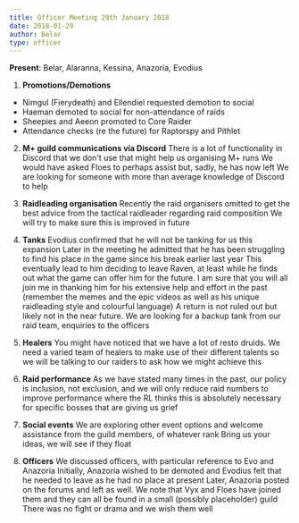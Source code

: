 ```yaml
---
title: Officer Meeting 29th January 2018
date: 2018-01-29
author: Belar
type: officer
---
```


**Present**: Belar, Alaranna, Kessina, Anazoria, Evodius

1. **Promotions/Demotions**

 - Nimgul (Fierydeath) and Ellendiel requested demotion to social
 - Haeman demoted to social for non-attendance of raids
 - Sheepies and Aeeon promoted to Core Raider
 - Attendance checks (re the future) for Raptorspy and Pithlet

2. **M+ guild communications via Discord**
There is a lot of functionality in Discord that we don't use that might help us organising M+ runs
We would have asked Floes to perhaps assist but, sadly, he has now left
We are looking for someone with more than average knowledge of Discord to help

3. **Raidleading organisation**
Recently the raid organisers omitted to get the best advice from the tactical raidleader regarding raid composition
We will try to make sure this is improved in future

4. **Tanks**
Evodius confirmed that he will not be tanking for us this expansion
Later in the meeting he admitted that he has been struggling to find his place in the game since his break earlier last year
This eventually lead to him deciding to leave Raven, at least while he finds out what the game can offer him for the future.
I am sure that you will all join me in thanking him for his extensive help and effort in the past (remember the memes and the epic videos as well as his unique raidleading style and colourful language) A return is not ruled out but likely not in the near future.
We are looking for a backup tank from our raid team, enquiries to the officers

5. **Healers**
You might have noticed that we have a lot of resto druids.
We need a varied team of healers to make use of their different talents so we will be talking to our raiders to ask how we might achieve this

6. **Raid performance**
As we have stated many times in the past, our policy is inclusion, not exclusion, and we will only reduce raid numbers to improve performance where the RL thinks this is absolutely necessary for specific bosses that are giving us grief

7. **Social events**
We are exploring other event options and welcome assistance from the guild members, of whatever rank
Bring us your ideas, we will see if they float

8. **Officers**
We discussed officers, with particular reference to Evo and Anazoria
Initially, Anazoria wished to be demoted and Evodius felt that he needed to leave as he had no place at present
Later, Anazoria posted on the forums and left as well.
We note that Vyx and Floes have joined them and they can all be found in a small (possibly placeholder) guild
There was no fight or drama and we wish them well
